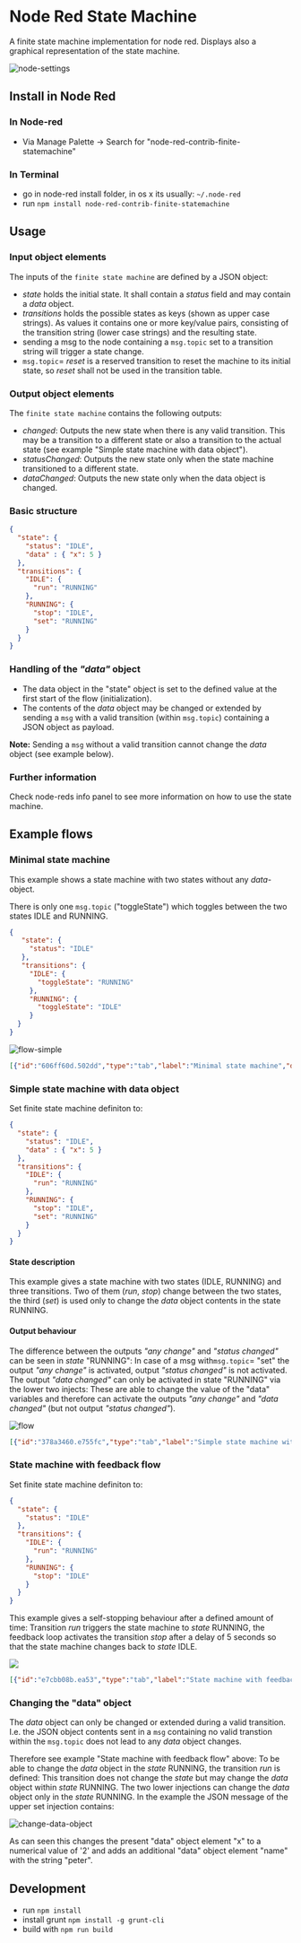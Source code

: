 # Node Red State Machine

A finite state machine implementation for node red. Displays also a graphical representation of the state machine.

![node-settings](images/node-settings.png)

## Install in Node Red

### In Node-red

* Via Manage Palette -> Search for "node-red-contrib-finite-statemachine"

### In Terminal

* go in node-red install folder, in os x its usually: `~/.node-red`
* run `npm install node-red-contrib-finite-statemachine`

## Usage

### Input object elements
The inputs of the `finite state machine` are defined by a JSON object:

- *state* holds the initial state. It shall contain a *status* field and may contain a *data* object.
- *transitions* holds the possible states as keys (shown as upper case strings). As values it contains one or more key/value pairs, consisting of the transition string (lower case strings) and the resulting state.
- sending a msg to the node containing a `msg.topic` set to a transition string will trigger a state change.
- `msg.topic`= *reset* is a reserved transition to reset the machine to its initial state, so *reset* shall not be used in the transition table.

### Output object elements

The `finite state machine` contains the following outputs:
- *changed*: Outputs the new state when there is any valid transition. 
This may be a transition to a different state or also a transition to the actual state (see example "Simple state machine with data object").
- *statusChanged*: Outputs the new state only when the state machine transitioned to a different state.
- *dataChanged*: Outputs the new state only when the data object is changed.


### Basic structure

```json
{
  "state": {
    "status": "IDLE",
    "data" : { "x": 5 }
  },
  "transitions": {
    "IDLE": {
      "run": "RUNNING"
    },
    "RUNNING": {
      "stop": "IDLE",
      "set": "RUNNING"
    }
  }
}
```

### Handling of the *"data"* object
- The data object in the "state" object is set to the defined value at the first start of the flow (initialization). 
- The contents of the *data* object may be changed or extended by sending a `msg` with a valid transition (within `msg.topic`) containing a JSON object as payload. 

**Note:** Sending a `msg` without a valid transition cannot change the *data* object (see example below).


### Further information
Check node-reds info panel to see more information on how to use the state machine.


## Example flows

### Minimal state machine

This example shows a state machine with two states without any *data*-object. 

There is only one `msg.topic` ("toggleState") which toggles between the two states IDLE and RUNNING.


```json
{
   "state": {
     "status": "IDLE"
   },
   "transitions": {
     "IDLE": {
       "toggleState": "RUNNING"
     },
     "RUNNING": {
       "toggleState": "IDLE"
     }
  }
}
```

![flow-simple](images/flow-simple.png)

```json
[{"id":"606ff60d.502dd","type":"tab","label":"Minimal state machine","disabled":false,"info":""},{"id":"a68cfab2.bbc9d8","type":"finite-state-machine","z":"606ff60d.502dd","name":"","fsmDefinition":"{\"state\":{\"status\":\"IDLE\"},\"transitions\":{\"IDLE\":{\"toggleState\":\"RUNNING\"},\"RUNNING\":{\"toggleState\":\"IDLE\"}}}","sendInitialState":false,"showTransitionErrors":true,"x":480,"y":240,"wires":[["debb4bee.65426"],[],[]]},{"id":"debb4bee.65426","type":"debug","z":"606ff60d.502dd","name":"any change","active":true,"tosidebar":false,"console":false,"tostatus":true,"complete":"payload","targetType":"msg","x":710,"y":220,"wires":[]},{"id":"1b3e4469.9e18bc","type":"inject","z":"606ff60d.502dd","name":"","topic":"toggleState","payload":"","payloadType":"str","repeat":"","crontab":"","once":false,"onceDelay":0.1,"x":190,"y":240,"wires":[["a68cfab2.bbc9d8"]]},{"id":"e6111ee1.cf3e6","type":"comment","z":"606ff60d.502dd","name":"sending topic \"toggleState\" toggles between the two states","info":"","x":310,"y":180,"wires":[]}]
```



### Simple state machine with data object

Set finite state machine definiton to:

```json
{
  "state": {
    "status": "IDLE",
    "data" : { "x": 5 }
  },
  "transitions": {
    "IDLE": {
      "run": "RUNNING"
    },
    "RUNNING": {
      "stop": "IDLE",
      "set": "RUNNING"
    }
  }
}
```
#### State description
This example gives a state machine with two states (IDLE, RUNNING) and three transitions. Two of them (*run*, *stop*) change between the two states, the third (*set*) is used only to change the *data* object contents in the state RUNNING.

#### Output behaviour
The difference between the outputs *"any change"* and *"status changed"* can be seen in *state* "RUNNING": In case of a msg with`msg.topic`= "set" the output *"any change"* is activated, output *"status changed"* is not activated.
The output *"data changed"* can only be activated in state "RUNNING" via the lower two injects: These are able to change the value of the "data" variables and therefore can activate the outputs *"any change"* and *"data changed"* (but not output *"status changed"*).

![flow](images/flow.png)

```json
[{"id":"378a3460.e755fc","type":"tab","label":"Simple state machine with data object","disabled":false,"info":""},{"id":"67adcdd8.8b41d4","type":"finite-state-machine","z":"378a3460.e755fc","name":"","fsmDefinition":"{\"state\":{\"status\":\"IDLE\",\"data\":{\"x\":5}},\"transitions\":{\"IDLE\":{\"run\":\"RUNNING\"},\"RUNNING\":{\"stop\":\"IDLE\",\"set\":\"RUNNING\"}}}","sendInitialState":false,"showTransitionErrors":true,"x":600,"y":260,"wires":[["1a35a82.2e59ad8"],["324d3672.55ac32"],["b85f26d6.b8f418"]]},{"id":"1a35a82.2e59ad8","type":"debug","z":"378a3460.e755fc","name":"any change","active":true,"tosidebar":true,"console":false,"tostatus":false,"complete":"payload","targetType":"msg","x":830,"y":220,"wires":[]},{"id":"c882ea0f.8236e","type":"inject","z":"378a3460.e755fc","name":"","topic":"reset","payload":"","payloadType":"str","repeat":"","crontab":"","once":true,"onceDelay":0.1,"x":210,"y":120,"wires":[["67adcdd8.8b41d4"]]},{"id":"4117af3.0c6505","type":"comment","z":"378a3460.e755fc","name":"sending topic \"reset\" will set the state machine to its initial state","info":"","x":380,"y":80,"wires":[]},{"id":"324d3672.55ac32","type":"debug","z":"378a3460.e755fc","name":"status change","active":true,"tosidebar":true,"console":false,"tostatus":false,"complete":"payload","targetType":"msg","x":840,"y":260,"wires":[]},{"id":"b85f26d6.b8f418","type":"debug","z":"378a3460.e755fc","name":"\"data\" change","active":true,"tosidebar":true,"console":false,"tostatus":false,"complete":"payload","targetType":"msg","x":840,"y":300,"wires":[]},{"id":"976ee3eb.97e4f","type":"inject","z":"378a3460.e755fc","name":"","topic":"run","payload":"","payloadType":"str","repeat":"","crontab":"","once":false,"onceDelay":0.1,"x":210,"y":240,"wires":[["67adcdd8.8b41d4"]]},{"id":"7ae46f5b.127bc8","type":"inject","z":"378a3460.e755fc","name":"","topic":"set","payload":"{\"x\" : 2, \"name\" : \"peter\"}","payloadType":"json","repeat":"","crontab":"","once":false,"onceDelay":0.1,"x":280,"y":400,"wires":[["67adcdd8.8b41d4"]]},{"id":"4fa32a8f.24719c","type":"inject","z":"378a3460.e755fc","name":"","topic":"set","payload":"{\"y\" : 3}","payloadType":"json","repeat":"","crontab":"","once":false,"onceDelay":0.1,"x":230,"y":440,"wires":[["67adcdd8.8b41d4"]]},{"id":"1622d35c.3a4f1d","type":"comment","z":"378a3460.e755fc","name":"any other topic will trigger a transition","info":"","x":290,"y":200,"wires":[]},{"id":"1196d485.ba7693","type":"inject","z":"378a3460.e755fc","name":"","topic":"stop","payload":"","payloadType":"str","repeat":"","crontab":"","once":false,"onceDelay":0.1,"x":210,"y":280,"wires":[["67adcdd8.8b41d4"]]},{"id":"1e02858b.9b841a","type":"comment","z":"378a3460.e755fc","name":"by sending a JSON object as payload you can add data to the state","info":"","x":380,"y":360,"wires":[]}]
```



### State machine with feedback flow

Set finite state machine definiton to:

```json
{
  "state": {
    "status": "IDLE"
  },
  "transitions": {
    "IDLE": {
      "run": "RUNNING"
    },
    "RUNNING": {
      "stop": "IDLE"
    }
  }
}
```

This example gives a self-stopping behaviour after a defined amount of time: Transition *run* triggers the state machine to *state* RUNNING, the feedback loop activates the transition *stop* after a delay of 5 seconds so that the state machine changes back to *state* IDLE.

![](images/flow-feedback.png)

```json
[{"id":"e7cbb08b.ea53","type":"tab","label":"State machine with feedback flow","disabled":false,"info":""},{"id":"b4a9f9f7.51a2a8","type":"finite-state-machine","z":"e7cbb08b.ea53","name":"","fsmDefinition":"{\"state\":{\"status\":\"IDLE\",\"data\":{\"x\":5}},\"transitions\":{\"IDLE\":{\"run\":\"RUNNING\"},\"RUNNING\":{\"stop\":\"IDLE\",\"set\":\"RUNNING\"}}}","sendInitialState":false,"showTransitionErrors":true,"x":480,"y":160,"wires":[["d6bb83dc.a1bad8"],[],[]]},{"id":"8c71a3b6.8311d","type":"inject","z":"e7cbb08b.ea53","name":"","topic":"run","payload":"","payloadType":"str","repeat":"","crontab":"","once":false,"onceDelay":0.1,"x":270,"y":160,"wires":[["b4a9f9f7.51a2a8"]]},{"id":"d6bb83dc.a1bad8","type":"switch","z":"e7cbb08b.ea53","name":"onRUNNING","property":"payload.status","propertyType":"msg","rules":[{"t":"eq","v":"RUNNING","vt":"str"}],"checkall":"true","repair":false,"outputs":1,"x":690,"y":140,"wires":[["d3e923f3.8d2478"]]},{"id":"d3e923f3.8d2478","type":"delay","z":"e7cbb08b.ea53","name":"delay 5s","pauseType":"delay","timeout":"5","timeoutUnits":"seconds","rate":"1","nbRateUnits":"1","rateUnits":"second","randomFirst":"1","randomLast":"5","randomUnits":"seconds","drop":false,"x":760,"y":300,"wires":[["d1f104bf.095cf8"]]},{"id":"d1f104bf.095cf8","type":"change","z":"e7cbb08b.ea53","name":"set msg.topic to stop","rules":[{"t":"set","p":"topic","pt":"msg","to":"stop","tot":"str"}],"action":"","property":"","from":"","to":"","reg":false,"x":220,"y":200,"wires":[["b4a9f9f7.51a2a8"]]},{"id":"d90fb97c.0299d8","type":"comment","z":"e7cbb08b.ea53","name":"sending topic \"run\" will trigger the machine which is stopped 5 seconds later","info":"","x":390,"y":100,"wires":[]}]
```



### Changing the "data" object

The *data* object can only be changed or extended during a valid transition. I.e. the JSON object contents sent in a `msg` containing no valid transtion within the `msg.topic` does not lead to any *data* object changes.

Therefore see example "State machine with feedback flow" above: To be able to change the *data* object in the *state* RUNNING, the transition *run* is defined: This transition does not change the *state* but may change the *data* object within *state* RUNNING. The two lower injections can change the *data* object only in the *state* RUNNING. 
In the example the JSON message of the upper set injection contains:

![change-data-object](images/change-data-object.png)

As can seen this changes the present "data" object element "x" to a numerical value of '2' and adds an additional "data" object element "name" with the string "peter".


## Development

* run `npm install`
* install grunt `npm install -g grunt-cli`
* build with `npm run build`
